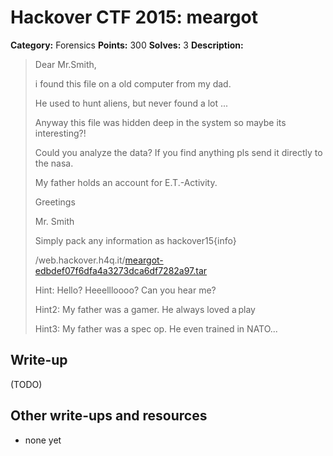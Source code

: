 # Hackover CTF 2015: meargot

**Category:** Forensics
**Points:** 300
**Solves:** 3
**Description:**

> Dear Mr.Smith,
> 
> i found this file on a old computer from my dad.
> 
> He used to hunt aliens, but never found a lot ...
> 
> Anyway this file was hidden deep in the system so maybe its interesting?!
> 
> Could you analyze the data? If you find anything pls send it directly to the nasa.
> 
> My father holds an account for E.T.-Activity.
> 
> Greetings
> 
> Mr. Smith
> 
> Simply pack any information as hackover15{info} 
> 
> /web.hackover.h4q.it/[meargot-edbdef07f6dfa4a3273dca6df7282a97.tar](./meargot-edbdef07f6dfa4a3273dca6df7282a97.tar)
> 
> Hint: Hello? Heeellloooo? Can you hear me?
> 
> Hint2: My father was a gamer. He always loved a play
> 
> Hint3: My father was a spec op. He even trained in NATO...


## Write-up

(TODO)

## Other write-ups and resources

* none yet
